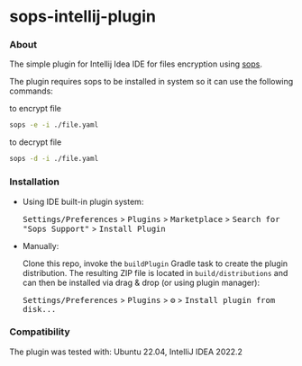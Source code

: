 # sops-intellij-plugin

### About
The simple plugin for Intellij Idea IDE for files encryption using [sops](https://github.com/mozilla/sops).

The plugin requires sops to be installed in system so it can use the following commands:

to encrypt file
```bash
sops -e -i ./file.yaml
```
to decrypt file
```bash
sops -d -i ./file.yaml
```

### Installation

- Using IDE built-in plugin system:

  <kbd>Settings/Preferences</kbd> > <kbd>Plugins</kbd> > <kbd>Marketplace</kbd> > <kbd>Search for "Sops Support"</kbd> >
  <kbd>Install Plugin</kbd>

- Manually:

  Clone this repo,  invoke the `buildPlugin` Gradle task to create the plugin distribution. The resulting ZIP file is located in `build/distributions` and can then be installed via drag & drop (or using plugin manager):

  <kbd>Settings/Preferences</kbd> > <kbd>Plugins</kbd> > <kbd>⚙️</kbd> > <kbd>Install plugin from disk...</kbd>



### Compatibility

The plugin was tested with: Ubuntu 22.04, IntelliJ IDEA 2022.2
